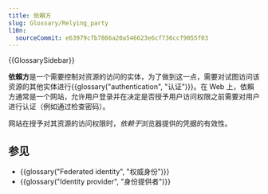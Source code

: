 ```yaml
---
title: 依賴方
slug: Glossary/Relying_party
l10n:
  sourceCommit: e63979cfb7866a20a546623e6cf736ccf9055f03
---
```


{{GlossarySidebar}}

**依賴方**是一个需要控制对资源的访问的实体，为了做到这一点，需要对试图访问该资源的其他实体进行{{glossary("authentication", "认证")}}。在 Web 上，依賴方通常是一个网站，允许用户登录并在决定是否授予用户访问权限之前需要对用户进行认证（例如通过检查密码）。

网站在授予对其资源的访问权限时，*依赖于*浏览器提供的凭据的有效性。

## 参见

- {{glossary("Federated identity", "权威身份")}}
- {{glossary("Identity provider", "身份提供者")}}
